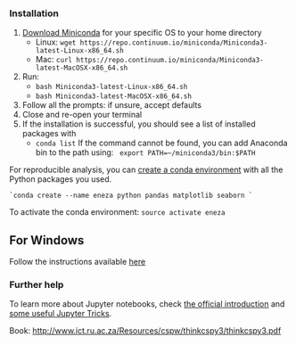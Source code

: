 ### Installation

1. [Download Miniconda](https://www.anaconda.com/download/) for your specific OS to your home directory
    - Linux: `wget https://repo.continuum.io/miniconda/Miniconda3-latest-Linux-x86_64.sh`
    - Mac: `curl https://repo.continuum.io/miniconda/Miniconda3-latest-MacOSX-x86_64.sh`
2. Run:
    - `bash Miniconda3-latest-Linux-x86_64.sh`
    - `bash Miniconda3-latest-MacOSX-x86_64.sh`
3. Follow all the prompts: if unsure, accept defaults
4. Close and re-open your terminal
5. If the installation is successful, you should see a list of installed packages with
    - `conda list`
If the command cannot be found, you can add Anaconda bin to the path using:
    ` export PATH=~/miniconda3/bin:$PATH`

For reproducible analysis, you can [create a conda environment](https://conda.io/docs/user-guide/tasks/manage-environments.html) with all the Python packages you used.

    `conda create --name eneza python pandas matplotlib seaborn `

<!-- conda create --name eneza python jupyter -->
    
To activate the conda environment:
    `source activate eneza`

<!-- Having set-up conda environment, you can install `jupyter lab` using pip. 

`conda install -c conda-forge jupyterlab`

or by using pip

`pip3 install jupyter`
Then you can quickly launch jupyter lab using:

`jupyter lab`

NB: We will use a jupyter lab for training. 
A Jupyter notebook is made up of many cells. Each cell can contain Python code. You can execute a cell by clicking on it and pressing `Shift-Enter` or `Ctrl-Enter` (run without moving to the next line). -->

## For Windows
Follow the instructions available [here](https://docs.anaconda.com/anaconda/install/windows/)
### Further help

To learn more about Jupyter notebooks, check [the official introduction](http://nbviewer.jupyter.org/github/jupyter/notebook/blob/master/docs/source/examples/Notebook/Notebook%20Basics.ipynb) and [some useful Jupyter Tricks](https://www.dataquest.io/blog/jupyter-notebook-tips-tricks-shortcuts/). 

Book: http://www.ict.ru.ac.za/Resources/cspw/thinkcspy3/thinkcspy3.pdf
